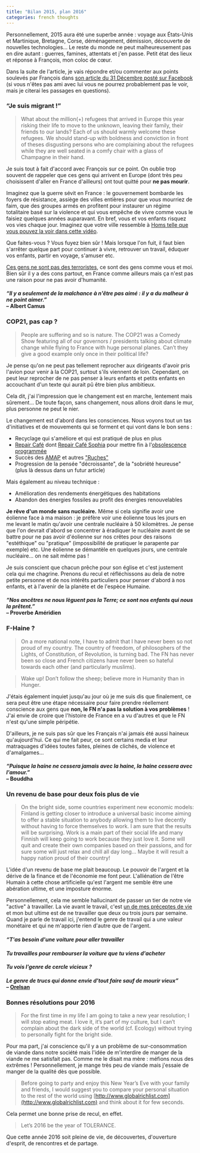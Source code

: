 ```yaml
---
title: "Bilan 2015, plan 2016"
categories: french thoughts
---
```


Personnellement, 2015 aura été une superbe année : voyage aux États-Unis et Martinique,
Bretagne, Corse, déménagement, démission, découverte de nouvelles technologies...
Le reste du monde ne peut malheureusement pas en dire autant : guerres, famines,
attentats et j'en passe. Petit état des lieux et réponse à François, mon coloc de cœur.

Dans la suite de l'article, je vais répondre et/ou commenter aux points soulevés
par François dans [son article du 31 Décembre posté sur Facebook](https://www.facebook.com/miage/posts/10153192149456671) (si vous n'êtes
pas ami avec lui vous ne pourrez probablement pas le voir, mais je citerai les
passages en questions).

### “Je suis migrant !”

> What about the million(+) refugees that arrived in Europe this year risking
their life to move to the unknown, leaving their family, their friends to our
lands? Each of us should warmly welcome these refugees. We should stand-up with
boldness and conviction in front of theses disgusting persons who are
complaining about the refugees while they are well seated in a comfy chair with
a glass of Champagne in their hand.

Je suis tout à fait d'accord avec François sur ce point. On oublie trop souvent
de rappeler que ces gens qui arrivent en Europe (dont très peu choisissent
d'aller en France d'ailleurs) ont tout quitté pour **ne pas mourir**.

Imaginez que la guerre sévit en France : le gouvernement bombarde les foyers de
résistance, assiège des villes entières pour que _vous_ mourriez de faim, que
des groupes armés en profitent pour instaurer un régime totalitaire basé sur la
violence et qui vous empêche de vivre comme vous le faisiez quelques années
auparavant. En bref, vous et vos enfants risquez vos vies chaque jour. Imaginez
que votre ville ressemble à [Homs telle que vous pouvez la voir dans cette vidéo](https://www.facebook.com/Channel4News/videos/10153492613721939/).

Que faites-vous ? Vous fuyez bien sûr ! Mais lorsque l'on fuit, il faut bien
s'arrêter quelque part pour continuer à vivre, retrouver un travail, éduquer vos
enfants, partir en voyage, s'amuser etc.

[Ces gens ne sont pas des terroristes](https://fr.wikipedia.org/wiki/Amalgame_(communication)),
ce sont des gens comme vous et moi. Bien sûr il y a des cons partout, en France
comme ailleurs mais ça n'est pas une raison pour ne pas avoir d'humanité.

#### _“Il y a seulement de la malchance à n'être pas aimé : il y a du malheur à ne point aimer.”_<br>– Albert Camus

### COP21, pas cap ?

> People are suffering and so is nature. The COP21 was a Comedy Show featuring
all of our governors / presidents talking about climate change while flying to
France with huge personal planes. Can’t they give a good example only once in
their political life?

Je pense qu'on ne peut pas tellement reprocher aux dirigeants d'avoir pris l'avion
pour venir à la COP21, surtout s'ils viennent de loin. Cependant, on peut leur
reprocher de ne pas penser à leurs enfants et petits enfants en accouchant d'un
texte qui aurait pû être bien plus ambitieux.

Cela dit, j'ai l'impression que le changement est en marche, lentement mais
sûrement... De toute façon, sans changement, nous allons droit dans le mur, plus
personne ne peut le nier.

Le changement est d'abord dans les consciences. Nous voyons tout un tas
d'initiatives et de mouvements qui se forment et qui vont dans le bon sens :

- Recyclage qui s'améliore et qui est pratiqué de plus en plus
- [Repair Café](https://fr.wikipedia.org/wiki/Repair_Caf%C3%A9) dont [Repair Café Sophia](http://www.repaircafesophia.org/) pour mettre fin
à l'[obsolescence programmée](https://fr.wikipedia.org/wiki/Obsolescence_programm%C3%A9e)
- Succès des [AMAP][] et autres ["Ruches"](https://fr.wikipedia.org/wiki/Equanum)
- Progression de la pensée "décroissante", de la "sobriété heureuse" (plus là
  dessus dans un futur article)

Mais également au niveau technique :

- Amélioration des rendements énergétiques des habitations
- Abandon des énergies fossiles au profit des énergies renouvelables

**Je rêve d'un monde sans nucléaire.** Même si cela signifie avoir une éolienne
face à ma maison : je préfère voir une éolienne tous les jours en me levant le
matin qu'avoir une centrale nucléaire à 50 kilomètres. Je pense que l'on devrait
d'abord se concentrer à éradiquer le nucléaire avant de se battre pour ne pas
avoir d'éolienne sur nos crêtes pour des raisons "estéthique" ou "pratique"
(impossibilité de pratiquer le parapente par exemple) etc. Une éolienne se démantèle
en quelques jours, une centrale nucléaire... on ne sait même pas !

Je suis conscient que chacun prêche pour son église et c'est justement cela qui
me chagrine. Prenons du recul et réfléchissons au dela de notre petite personne
et de nos intérêts particuliers pour penser d'abord à nos enfants, et à l'avenir
de la planète et de l'espèce Humaine.

[AMAP]: https://fr.wikipedia.org/wiki/Association_pour_le_maintien_d%27une_agriculture_paysanne "Association pour le maintien d'une agriculture paysanne"

#### _“Nos ancêtres ne nous lèguent pas la Terre; ce sont nos enfants qui nous la prêtent.”_<br>– Proverbe Améridien

### F-Haine ?

> On a more national note, I have to admit that I have never been so not proud
of my country. The country of freedom, of philosophers of the Lights, of
Constitution, of Revolution, is turning bad. The FN has never been so close and
French citizens have never been so hateful towards each other (and particularly
muslims).

> Wake up! Don’t follow the sheep; believe more in Humanity than in Hunger.

J'étais également inquiet jusqu'au jour où je me suis dis que finalement, ce
sera peut être une étape nécessaire pour faire prendre réellement conscience aux
gens que **non, le FN n'a pas la solution à vos problèmes** ! J'ai envie de
croire que l'histoire de France en a vu d'autres et que le FN n'est qu'une
simple péripétie.

D'ailleurs, je ne suis pas sûr que les Français n'ai jamais été aussi haineux
qu'aujourd'hui. Ce qui me fait peur, ce sont certains media et leur matraquages
d'idées toutes faites, pleines de clichés, de violence et d'amalgames...

#### _“Puisque la haine ne cessera jamais avec la haine, la haine cessera avec l'amour.”_<br>– Bouddha

### Un revenu de base pour deux fois plus de vie

> On the bright side, some countries experiment new economic models: Finland is
getting closer to introduce a universal basic income aiming to offer a stable
situation to anybody allowing them to live decently without having to force
themselves to work. I am sure that the results will be surprising. Work is a
main part of their social life and many Finnish will keep going to work because
they just love it. Some will quit and create their own companies based on their
passions, and for sure some will just relax and chill all day long… Maybe it will
result a happy nation proud of their country!

L'idée d'un revenu de base me plait beaucoup. Le pouvoir de l'argent et la dérive
de la finance et de l'économie me font peur. L'alliénation de l'être Humain à cette
chose artificielle qu'est l'argent me semble être une abération ultime, et une
imposture énorme.

Personnellement, cela me semble hallucinant de passer un tier de notre vie "active"
à travailler. La vie avant le travail, c'est [un de mes préceptes de vie](/2015/07/18/mes-preceptes-philosophiques/) et mon but ultime est de ne travailler
que deux ou trois jours par semaine. Quand je parle de travail ici, j'entend le
genre de travail qui a une valeur monétaire et qui ne m'apporte rien d'autre que de l'argent.

#### _“T'as besoin d'une voiture pour aller travailler_
#### _Tu travailles pour rembourser la voiture que tu viens d'acheter_
#### _Tu vois l'genre de cercle vicieux ?_
#### _Le genre de trucs qui donne envie d'tout faire sauf de mourir vieux”_<br>– [Orelsan](http://genius.com/623183)

### Bonnes résolutions pour 2016

> For the first time in my life I am going to take a new year resolution; I will
stop eating meat. I love it, it’s part of my culture, but I can’t complain about
the dark side of the world (cf. Ecology) without trying to personally fight for
the bright side.

Pour ma part, j'ai conscience qu'il y a un problème de sur-consommation de viande
dans notre société mais l'idée de m'interdire de manger de la viande ne me satisfait
pas. Comme me le disait ma mère : méfions nous des extrêmes ! Personnellement, je
mange très peu de viande mais j'essaie de manger de la qualité dès que possible.

> Before going to party and enjoy this New Year’s Eve with your family and friends,
I would suggest you to compare your personal situation to the rest of the world
using [http://www.globalrichlist.com](http://www.globalrichlist.com) and think
about it for few seconds.

Cela permet une bonne prise de recul, en effet.

> Let’s 2016 be the year of TOLERANCE.

Que cette année 2016 soit pleine de vie, de découvertes, d'ouverture d'esprit,
de rencontres et de partage.
